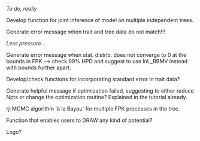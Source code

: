 *To do, really*

Develop function for joint inference of model on multiple independent trees.

Generate error message when trait and tree data do not match!!!


*Less pressure...*

Generate error message when stat. distrib. does not converge to 0 at the bounds in FPK --> check 99% HPD and suggest to use lnL_BBMV instead with bounds further apart.

Develop/check functions for incorporating standard error in trait data?

Generate helpful message if optimization failed, suggesting to either reduce Npts or change the optimization routine? Explained in the tutorial already.

rj-MCMC algorithm 'à la Bayou' for multiple FPK processes in the tree.

Function that enables users to DRAW any kind of potential?

Logo?
